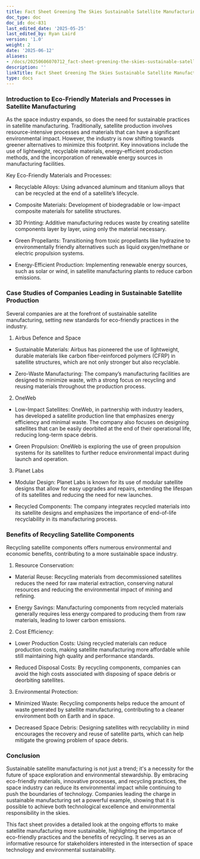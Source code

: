 ```yaml
---
title: Fact Sheet Greening The Skies Sustainable Satellite Manufacturing
doc_type: doc
doc_id: doc-831
last_edited_date: '2025-05-25'
last_edited_by: Ryan Laird
version: '1.0'
weight: 2
date: '2025-06-12'
aliases:
- /docs/20250606070712_fact-sheet-greening-the-skies-sustainable-satellite-manufacturing_1_1/
description: ''
linkTitle: Fact Sheet Greening The Skies Sustainable Satellite Manufacturing
type: docs
---
```


### Introduction to Eco-Friendly Materials and Processes in Satellite Manufacturing

As the space industry expands, so does the need for sustainable practices in satellite manufacturing. Traditionally, satellite production involves resource-intensive processes and materials that can have a significant environmental impact. However, the industry is now shifting towards greener alternatives to minimize this footprint. Key innovations include the use of lightweight, recyclable materials, energy-efficient production methods, and the incorporation of renewable energy sources in manufacturing facilities.

Key Eco-Friendly Materials and Processes:

- Recyclable Alloys: Using advanced aluminum and titanium alloys that can be recycled at the end of a satellite’s lifecycle.

- Composite Materials: Development of biodegradable or low-impact composite materials for satellite structures.

- 3D Printing: Additive manufacturing reduces waste by creating satellite components layer by layer, using only the material necessary.

- Green Propellants: Transitioning from toxic propellants like hydrazine to environmentally friendly alternatives such as liquid oxygen/methane or electric propulsion systems.

- Energy-Efficient Production: Implementing renewable energy sources, such as solar or wind, in satellite manufacturing plants to reduce carbon emissions.

### Case Studies of Companies Leading in Sustainable Satellite Production

Several companies are at the forefront of sustainable satellite manufacturing, setting new standards for eco-friendly practices in the industry.

1. Airbus Defence and Space

- Sustainable Materials: Airbus has pioneered the use of lightweight, durable materials like carbon fiber-reinforced polymers (CFRP) in satellite structures, which are not only stronger but also recyclable.

- Zero-Waste Manufacturing: The company’s manufacturing facilities are designed to minimize waste, with a strong focus on recycling and reusing materials throughout the production process.

2. OneWeb

- Low-Impact Satellites: OneWeb, in partnership with industry leaders, has developed a satellite production line that emphasizes energy efficiency and minimal waste. The company also focuses on designing satellites that can be easily deorbited at the end of their operational life, reducing long-term space debris.

- Green Propulsion: OneWeb is exploring the use of green propulsion systems for its satellites to further reduce environmental impact during launch and operation.

3. Planet Labs

- Modular Design: Planet Labs is known for its use of modular satellite designs that allow for easy upgrades and repairs, extending the lifespan of its satellites and reducing the need for new launches.

- Recycled Components: The company integrates recycled materials into its satellite designs and emphasizes the importance of end-of-life recyclability in its manufacturing process.

### Benefits of Recycling Satellite Components

Recycling satellite components offers numerous environmental and economic benefits, contributing to a more sustainable space industry.

1. Resource Conservation:

- Material Reuse: Recycling materials from decommissioned satellites reduces the need for raw material extraction, conserving natural resources and reducing the environmental impact of mining and refining.

- Energy Savings: Manufacturing components from recycled materials generally requires less energy compared to producing them from raw materials, leading to lower carbon emissions.

2. Cost Efficiency:

- Lower Production Costs: Using recycled materials can reduce production costs, making satellite manufacturing more affordable while still maintaining high quality and performance standards.

- Reduced Disposal Costs: By recycling components, companies can avoid the high costs associated with disposing of space debris or deorbiting satellites.

3. Environmental Protection:

- Minimized Waste: Recycling components helps reduce the amount of waste generated by satellite manufacturing, contributing to a cleaner environment both on Earth and in space.

- Decreased Space Debris: Designing satellites with recyclability in mind encourages the recovery and reuse of satellite parts, which can help mitigate the growing problem of space debris.

### Conclusion

Sustainable satellite manufacturing is not just a trend; it's a necessity for the future of space exploration and environmental stewardship. By embracing eco-friendly materials, innovative processes, and recycling practices, the space industry can reduce its environmental impact while continuing to push the boundaries of technology. Companies leading the charge in sustainable manufacturing set a powerful example, showing that it is possible to achieve both technological excellence and environmental responsibility in the skies.

<!-- Unsupported block type: divider -->

This fact sheet provides a detailed look at the ongoing efforts to make satellite manufacturing more sustainable, highlighting the importance of eco-friendly practices and the benefits of recycling. It serves as an informative resource for stakeholders interested in the intersection of space technology and environmental sustainability.
